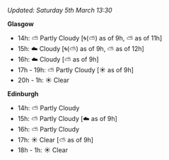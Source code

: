 *Updated: Saturday 5th March 13:30*

**Glasgow**

* 14h: :partly_sunny: Partly Cloudy [:cyclone:(:partly_sunny:) as of 9h, :partly_sunny: as of 11h]
* 15h: :cloud: Cloudy [:cyclone:(:partly_sunny:) as of 9h, :partly_sunny: as of 12h]
* 16h: :cloud: Cloudy [:partly_sunny: as of 9h]
* 17h - 19h: :partly_sunny: Partly Cloudy [:sunny: as of 9h]
* 20h - 1h: :sunny: Clear

**Edinburgh**

* 14h: :partly_sunny: Partly Cloudy
* 15h: :partly_sunny: Partly Cloudy [:cloud: as of 9h]
* 16h: :partly_sunny: Partly Cloudy
* 17h: :sunny: Clear [:partly_sunny: as of 9h]
* 18h - 1h: :sunny: Clear
